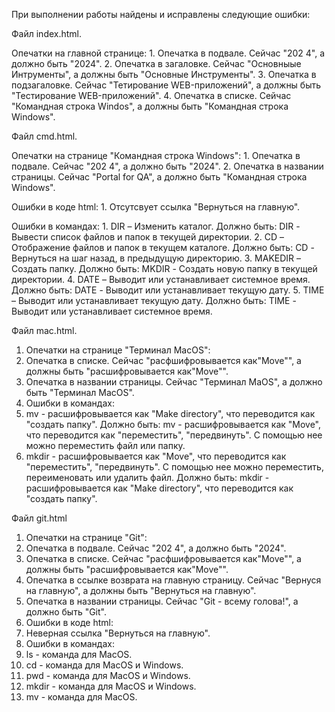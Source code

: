 При выполнении работы найдены и исправлены следующие ошибки:

Файл index.html.

  Опечатки на главной странице:
      1. Опечатка в подвале. Сейчас "202 4", а должно быть "2024".
      2. Опечатка в загаловке. Сейчас "Основныые Интрументы", а должны быть "Основные Инструменты".
      3. Опечатка в подзагаловке. Сейчас "Тетирование WEB-приложений", а должны быть "Тестирование WEB-приложений".
      4. Опечатка в списке. Сейчас "Командная строка Windos", а должны быть "Командная строка Windows".

Файл cmd.html.

  Опечатки на странице "Командная строка Windows":
    1. Опечатка в подвале. Сейчас "202 4", а должно быть "2024".
    2. Опечатка в названии страницы. Сейчас "Portal for QA", а должно быть "Командная строка Windows".

  Ошибки в коде html:
    1. Отсутсвует ссылка "Вернуться на главную".

  Ошибки в командах:
    1. DIR – Изменить каталог.  Должно быть: DIR - Вывести список файлов и папок в текущей директории.
    2. CD – Отображение файлов и папок в текущем каталоге.  Должно быть: CD - Вернуться на шаг назад, в предыдущую директорию.
    3. MAKEDIR – Создать папку.  Должно быть: MKDIR - Создать новую папку в текущей директории.
    4. DATE – Выводит или устанавливает системное время.  Должно быть: DATE - Выводит или устанавливает текущую дату.
    5. TIME – Выводит или устанавливает текущую дату.  Должно быть: TIME - Выводит или устанавливает системное время.

Файл mac.html.
1. Опечатки на странице "Терминал MacOS":
  1. Опечатка в списке. Сейчас "расфшифровывается как"Move"", а должны быть "расшифровывается как"Move"".
  2. Опечатка в названии страницы. Сейчас "Терминал MaOS", а должно быть "Терминал MaсOS".
2. Ошибки в командах:
  1. mv - расшифровывается как "Make directory", что переводится как "создать папку". Должно быть: mv - расшифровывается как "Move", что переводится как "переместить", "передвинуть". С помощью нее можно переместить файл или папку.
  2. mkdir - расшифровывается как "Move", что переводится как "переместить", "передвинуть". С помощью нее можно переместить, переименовать или удалить файл. Должно быть: mkdir - расшифровывается как "Make directory", что переводится как "создать папку".
    

Файл git.html
1. Опечатки на странице "Git":
  1. Опечатка в подвале. Сейчас "202 4", а должно быть "2024".
  2. Опечатка в списке. Сейчас "расфшифровывается как"Move"", а должны быть "расшифровывается как"Move"".
  3. Опечатка в ссылке возврата на главную страницу. Сейчас "Вернуся на главную", а должны быть "Вернуться на главную".
  4. Опечатка в названии страницы. Сейчас "Git - всему голова!", а должно быть "Git".
2. Ошибки в коде html:
  1. Неверная ссылка "Вернуться на главную".
3. Ошибки в командах:
  1. ls - команда для MacOS.
  2. cd - команда для MacOS и Windows.
  3. pwd - команда для MacOS и Windows.
  4. mkdir - команда для MacOS и Windows.
  5. mv - команда для MacOS.
    
